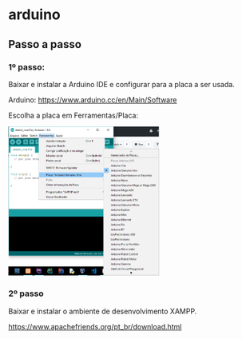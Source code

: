 # arduino
<h2>Passo a passo</h2>
<h3>1º passo:</h3>
<p>Baixar e instalar a Arduino IDE e configurar para a placa a ser usada.</p>
Arduino: <a href="https://www.arduino.cc/en/Main/Software">https://www.arduino.cc/en/Main/Software</a>
<p>Escolha a placa em Ferramentas/Placa:</p>
<img src="imgs/arduinoconfig.png" width="60%"/>
<h3>2º passo</h3>
<p>Baixar e instalar o ambiente de desenvolvimento XAMPP.</p>
<a href="https://www.apachefriends.org/pt_br/download.html">https://www.apachefriends.org/pt_br/download.html</a>
